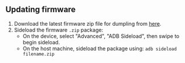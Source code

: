 ## Updating firmware

1. Download the latest firmware zip file for dumpling from [here](https://sourceforge.net/projects/lineageos-cheeseburger/files/firmware/dumpling/).
3. Sideload the firmware `.zip` package:
    * On the device, select "Advanced", "ADB Sideload", then swipe to begin sideload.
    * On the host machine, sideload the package using: `adb sideload filename.zip`
